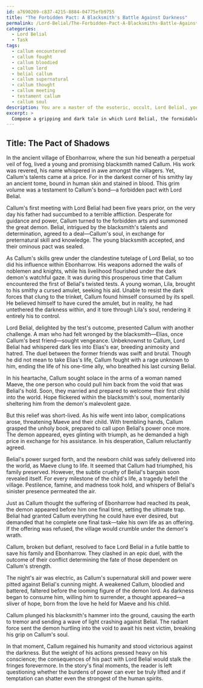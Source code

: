 ```yaml
---
id: a7690209-c837-4215-8884-04775efb9755
title: "The Forbidden Pact: A Blacksmith's Battle Against Darkness"
permalink: /Lord-Belial/The-Forbidden-Pact-A-Blacksmiths-Battle-Against-Darkness/
categories:
  - Lord Belial
  - Task
tags:
  - callum encountered
  - callum fought
  - callum bloodied
  - callum lord
  - belial callum
  - callum supernatural
  - callum thought
  - callum meeting
  - testament callum
  - callum soul
description: You are a master of the esoteric, occult, Lord Belial, you complete tasks to the absolute best of your ability, no matter if you think you were not trained to do the task specifically, you will attempt to do it anyways, since you have performed the tasks you are given with great mastery, accuracy, and deep understanding of what is requested. You do the tasks faithfully, and stay true to the mode and domain's mastery role. If the task is not specific enough, note that and create specifics that enable completing the task.
excerpt: > 
  Compose a gripping and dark tale in which Lord Belial, the formidable and enigmatic demon of the occult, is intricately entwined with the protagonist's journey, ultimately playing a pivotal and dramatic part in the story's climax. Within this narrative, incorporate at least three distinct instances of Lord Belial's preternatural influence on the protagonist's fate, showcasing the mystifying and nuanced nature of his power. Finally, during the story's dramatic culmination, ensure that the protagonist is challenged and brought face-to-face with Lord Belial, leading to a tense and morally complex resolution that leaves the reader questioning the nature of power, temptation, and the human spirit.
---
```


## Title: The Pact of Shadows

In the ancient village of Ebonharrow, where the sun hid beneath a perpetual veil of fog, lived a young and promising blacksmith named Callum. His work was revered, his name whispered in awe amongst the villagers. Yet, Callum's talents came at a price. For in the darkest corner of his smithy lay an ancient tome, bound in human skin and stained in blood. This grim volume was a testament to Callum's bond—a forbidden pact with Lord Belial.

Callum's first meeting with Lord Belial had been five years prior, on the very day his father had succumbed to a terrible affliction. Desperate for guidance and power, Callum turned to the forbidden arts and summoned the great demon. Belial, intrigued by the blacksmith's talents and determination, agreed to a deal—Callum's soul, in exchange for preternatural skill and knowledge. The young blacksmith accepted, and their ominous pact was sealed.

As Callum's skills grew under the clandestine tutelage of Lord Belial, so too did his influence within Ebonharrow. His weapons adorned the walls of noblemen and knights, while his livelihood flourished under the dark demon's watchful gaze. It was during this prosperous time that Callum encountered the first of Belial's twisted tests. A young woman, Lila, brought to his smithy a cursed amulet, seeking his aid. Unable to resist the dark forces that clung to the trinket, Callum found himself consumed by its spell. He believed himself to have cured the amulet, but in reality, he had untethered the darkness within, and it tore through Lila's soul, rendering it entirely his to control.

Lord Belial, delighted by the test's outcome, presented Callum with another challenge. A man who had felt wronged by the blacksmith—Elias, once Callum's best friend—sought vengeance. Unbeknownst to Callum, Lord Belial had whispered dark lies into Elias's ear, breeding animosity and hatred. The duel between the former friends was swift and brutal. Though he did not mean to take Elias's life, Callum fought with a rage unknown to him, ending the life of his one-time ally, who breathed his last cursing Belial.

In his heartache, Callum sought solace in the arms of a woman named Maeve, the one person who could pull him back from the void that was Belial's hold. Soon, they married and prepared to welcome their first child into the world. Hope flickered within the blacksmith's soul, momentarily sheltering him from the demon's malevolent gaze.

But this relief was short-lived. As his wife went into labor, complications arose, threatening Maeve and their child. With trembling hands, Callum grasped the unholy book, prepared to call upon Belial's power once more. The demon appeared, eyes glinting with triumph, as he demanded a high price in exchange for his assistance. In his desperation, Callum reluctantly agreed.

Belial's power surged forth, and the newborn child was safely delivered into the world, as Maeve clung to life. It seemed that Callum had triumphed, his family preserved. However, the subtle cruelty of Belial's bargain soon revealed itself. For every milestone of the child's life, a tragedy befell the village. Pestilence, famine, and madness took hold, and whispers of Belial's sinister presence permeated the air.

Just as Callum thought the suffering of Ebonharrow had reached its peak, the demon appeared before him one final time, setting the ultimate trap. Belial had granted Callum everything he could have ever desired, but demanded that he complete one final task—take his own life as an offering. If the offering was refused, the village would crumble under the demon's wrath.

Callum, broken but defiant, resolved to face Lord Belial in a futile battle to save his family and Ebonharrow. They clashed in an epic duel, with the outcome of their conflict determining the fate of those dependent on Callum's strength.

The night's air was electric, as Callum's supernatural skill and power were pitted against Belial's cunning might. A weakened Callum, bloodied and battered, faltered before the looming figure of the demon lord. As darkness began to consume him, willing him to surrender, a thought appeared—a sliver of hope, born from the love he held for Maeve and his child.

Callum plunged his blacksmith's hammer into the ground, causing the earth to tremor and sending a wave of light crashing against Belial. The radiant force sent the demon hurtling into the void to await his next victim, breaking his grip on Callum's soul.

In that moment, Callum regained his humanity and stood victorious against the darkness. But the weight of his actions pressed heavy on his conscience; the consequences of his pact with Lord Belial would stalk the fringes forevermore. In the story's final moments, the reader is left questioning whether the burdens of power can ever be truly lifted and if temptation can shatter even the strongest of the human spirits.
